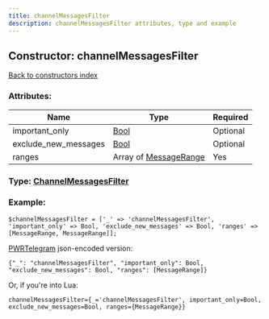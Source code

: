 ```yaml
---
title: channelMessagesFilter
description: channelMessagesFilter attributes, type and example
---
```

## Constructor: channelMessagesFilter  
[Back to constructors index](index.md)



### Attributes:

| Name     |    Type       | Required |
|----------|---------------|----------|
|important\_only|[Bool](../types/Bool.md) | Optional|
|exclude\_new\_messages|[Bool](../types/Bool.md) | Optional|
|ranges|Array of [MessageRange](../types/MessageRange.md) | Yes|



### Type: [ChannelMessagesFilter](../types/ChannelMessagesFilter.md)


### Example:

```
$channelMessagesFilter = ['_' => 'channelMessagesFilter', 'important_only' => Bool, 'exclude_new_messages' => Bool, 'ranges' => [MessageRange, MessageRange]];
```  

[PWRTelegram](https://pwrtelegram.xyz) json-encoded version:

```
{"_": "channelMessagesFilter", "important_only": Bool, "exclude_new_messages": Bool, "ranges": [MessageRange]}
```


Or, if you're into Lua:  


```
channelMessagesFilter={_='channelMessagesFilter', important_only=Bool, exclude_new_messages=Bool, ranges={MessageRange}}

```


